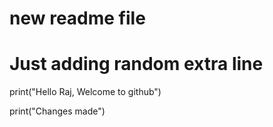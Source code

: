 # new readme file 

# Just adding random extra line

print("Hello Raj, Welcome to github")

print("Changes made")
